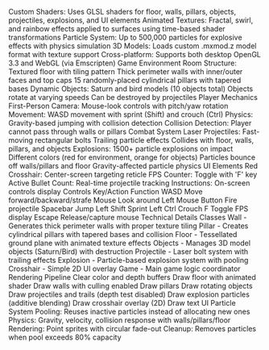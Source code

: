 
Custom Shaders: Uses GLSL shaders for floor, walls, pillars, objects, projectiles, explosions, and UI elements
Animated Textures: Fractal, swirl, and rainbow effects applied to surfaces using time-based shader transformations
Particle System: Up to 500,000 particles for explosive effects with physics simulation
3D Models: Loads custom .mxmod.z model format with texture support
Cross-platform: Supports both desktop OpenGL 3.3 and WebGL (via Emscripten)
Game Environment
Room Structure:
Textured floor with tiling pattern
Thick perimeter walls with inner/outer faces and top caps
15 randomly-placed cylindrical pillars with tapered bases
Dynamic Objects:
Saturn and bird models (10 objects total)
Objects rotate at varying speeds
Can be destroyed by projectiles
Player Mechanics
First-Person Camera: Mouse-look controls with pitch/yaw rotation
Movement: WASD movement with sprint (Shift) and crouch (Ctrl)
Physics: Gravity-based jumping with collision detection
Collision Detection: Player cannot pass through walls or pillars
Combat System
Laser Projectiles:
Fast-moving rectangular bolts
Trailing particle effects
Collides with floor, walls, pillars, and objects
Explosions:
1500+ particle explosions on impact
Different colors (red for environment, orange for objects)
Particles bounce off walls/pillars and floor
Gravity-affected particle physics
UI Elements
Red Crosshair: Center-screen targeting reticle
FPS Counter: Toggle with 'F' key
Active Bullet Count: Real-time projectile tracking
Instructions: On-screen controls display
Controls
Key/Action	Function
WASD	Move forward/backward/strafe
Mouse	Look around
Left Mouse Button	Fire projectile
Spacebar	Jump
Left Shift	Sprint
Left Ctrl	Crouch
F	Toggle FPS display
Escape	Release/capture mouse
Technical Details
Classes
Wall - Generates thick perimeter walls with proper texture tiling
Pillar - Creates cylindrical pillars with tapered bases and collision
Floor - Tessellated ground plane with animated texture effects
Objects - Manages 3D model objects (Saturn/Bird) with destruction
Projectile - Laser bolt system with trailing effects
Explosion - Particle-based explosion system with pooling
Crosshair - Simple 2D UI overlay
Game - Main game logic coordinator
Rendering Pipeline
Clear color and depth buffers
Draw floor with animated shader
Draw walls with culling enabled
Draw pillars
Draw rotating objects
Draw projectiles and trails (depth test disabled)
Draw explosion particles (additive blending)
Draw crosshair overlay (2D)
Draw text UI
Particle System
Pooling: Reuses inactive particles instead of allocating new ones
Physics: Gravity, velocity, collision response with walls/pillars/floor
Rendering: Point sprites with circular fade-out
Cleanup: Removes particles when pool exceeds 80% capacity